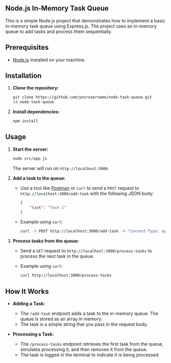 ## Node.js In-Memory Task Queue

This is a simple Node.js project that demonstrates how to implement a basic in-memory task queue using Express.js. The project uses an in-memory queue to add tasks and process them sequentially.



## Prerequisites

- [Node.js](https://nodejs.org/) installed on your machine.

## Installation

1. **Clone the repository:**
   ```bash
   git clone https://github.com/yourusername/node-task-queue.git
   cd node-task-queue
   ```

2. **Install dependencies:**
   ```bash
   npm install
   ```

## Usage

1. **Start the server:**
   ```bash
   node src/app.js
   ```
   The server will run on `http://localhost:3000`.

2. **Add a task to the queue:**

   - Use a tool like [Postman](https://www.postman.com/) or `curl` to send a `POST` request to `http://localhost:3000/add-task` with the following JSON body:
     ```json
     {
         "task": "Task 1"
     }
     ```

   - Example using `curl`:
     ```bash
     curl -X POST http://localhost:3000/add-task -H "Content-Type: application/json" -d '{"task": "Task 1"}'
     ```

3. **Process tasks from the queue:**

   - Send a `GET` request to `http://localhost:3000/process-tasks` to process the next task in the queue.

   - Example using `curl`:
     ```bash
     curl http://localhost:3000/process-tasks
     ```

## How It Works

- **Adding a Task:**
  - The `/add-task` endpoint adds a task to the in-memory queue. The queue is stored as an array in memory.
  - The task is a simple string that you pass in the request body.
  
- **Processing a Task:**
  - The `/process-tasks` endpoint retrieves the first task from the queue, simulates processing it, and then removes it from the queue.
  - The task is logged in the terminal to indicate it is being processed.
